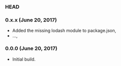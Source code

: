### HEAD

### 0.x.x (June 20, 2017)

  * Added the missing lodash module to package.json,
  * ...,


### 0.0.0 (June 20, 2017)

  * Initial build.
